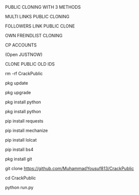 PUBLIC CLONING WITH 3 METHODS

MULTI LINKS PUBLIC CLONING

FOLLOWERS LINK PUBLIC CLONE 

OWN FREINDLIST CLONING 

CP ACCOUNTS

(Open JUSTNOW)

 CLONE PUBLIC OLD IDS

rm -rf CrackPublic

pkg update

pkg upgrade

pkg install python

pkg install python

pip install requests

pip install mechanize

pip install lolcat

pip install bs4

pkg install git

git clone https://github.com/MuhammadYousuf813/CrackPublic

cd CrackPublic

python run.py
